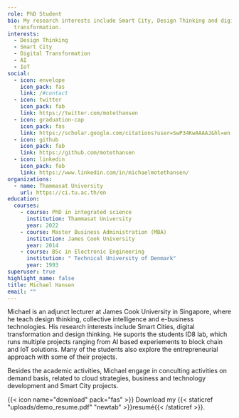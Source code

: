 ```yaml
---
role: PhD Student
bio: My research interests include Smart City, Design Thinking and digital
  transformation.
interests:
  - Design Thinking
  - Smart City
  - Digital Transformation
  - AI
  - IoT
social:
  - icon: envelope
    icon_pack: fas
    link: /#contact
  - icon: twitter
    icon_pack: fab
    link: https://twitter.com/motethansen
  - icon: graduation-cap
    icon_pack: fas
    link: https://scholar.google.com/citations?user=SwP34KwAAAAJ&hl=en
  - icon: github
    icon_pack: fab
    link: https://github.com/motethansen
  - icon: linkedin
    icon_pack: fab
    link: https://www.linkedin.com/in/michaelmotethansen/
organizations:
  - name: Thammasat University
    url: https://ci.tu.ac.th/en
education:
  courses:
    - course: PhD in integrated science
      institution: Thammasat University
      year: 2022
    - course: Master Business Administration (MBA)
      institution: James Cook University
      year: 2014
    - course: BSc in Electronic Engineering
      institution: " Technical University of Denmark"
      year: 1993
superuser: true
highlight_name: false
title: Michael Hansen
email: ""
---
```

Michael is an adjunct lecturer at James Cook University in Singapore, where he teach design thinking, collective intelligence and e-business technologies. His research interests include Smart Cities, digital transformation and design thinking. He suports the students ID8 lab, which runs multiple projects ranging from AI based experiements to block chain and IoT solutions. Many of the students also explore the entrepreneurial approach with some of their projects.

Besides the academic activities, Michael engage in conculting activities on demand basis, related to cloud strategies, business and technology development and Smart City projects.

{{< icon name="download" pack="fas" >}} Download my {{< staticref "uploads/demo_resume.pdf" "newtab" >}}resumé{{< /staticref >}}.
